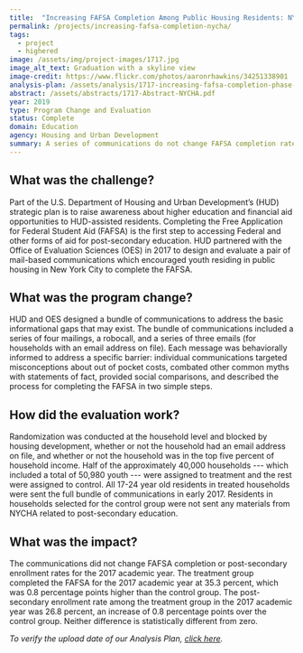 ```yaml
---
title:  "Increasing FAFSA Completion Among Public Housing Residents: NYCHA"
permalink: /projects/increasing-fafsa-completion-nycha/
tags: 
  - project  
  - highered
image: /assets/img/project-images/1717.jpg  
image_alt_text: Graduation with a skyline view
image-credit: https://www.flickr.com/photos/aaronrhawkins/34251338901
analysis-plan: /assets/analysis/1717-increasing-fafsa-completion-phase-2.pdf
abstract: /assets/abstracts/1717-Abstract-NYCHA.pdf
year: 2019  
type: Program Change and Evaluation
status: Complete
domain: Education
agency: Housing and Urban Development
summary: A series of communications do not change FAFSA completion rates
---
```

## What was the challenge?

Part of the U.S. Department of Housing and Urban Development’s (HUD) strategic plan is to raise awareness about higher education and financial aid opportunities to HUD-assisted residents. Completing the Free Application for Federal Student Aid (FAFSA) is the first step to accessing Federal and other forms of aid for post-secondary education. HUD partnered with the Office of Evaluation Sciences (OES) in 2017 to design and evaluate a pair of mail-based communications which encouraged youth residing in public housing in New York City to complete the FAFSA.

## What was the program change?

HUD and OES designed a bundle of communications to address the basic informational gaps that may exist. The bundle of communications included  a series of four mailings, a robocall, and a series of three emails (for households with an email address on file). Each message was behaviorally informed to address a specific barrier: individual communications targeted misconceptions about out of pocket costs, combated other common myths with statements of fact, provided social comparisons, and described the process for completing the FAFSA in two simple steps.

## How did the evaluation work?

Randomization was conducted at the household level and blocked by housing development, whether or not the household had an email address on file, and whether or not the household was in the top five percent of household income. Half of the approximately 40,000 households --- which included a total of 50,980 youth --- were assigned to treatment and the rest were assigned to control. All 17-24 year old residents in treated households were sent the full bundle of communications in early 2017. Residents in households selected for the control group were not sent any materials from NYCHA related to post-secondary education.

## What was the impact?

The communications did not change FAFSA completion or post-secondary enrollment rates for the 2017 academic year. The treatment group completed the FAFSA for the 2017 academic year at 35.3 percent, which was 0.8 percentage points higher than the control group. The post-secondary enrollment rate among the treatment group in the 2017 academic year was 26.8 percent, an increase of 0.8 percentage points over the control group. Neither difference is statistically different from zero. 

<i>To verify the upload date of our Analysis Plan, <a href="https://github.com/gsa-oes/office-of-evaluation-sciences/commits/master/assets/analysis/1717-increasing-fafsa-completion-phase-2.pdf">click here</a>.</i>
